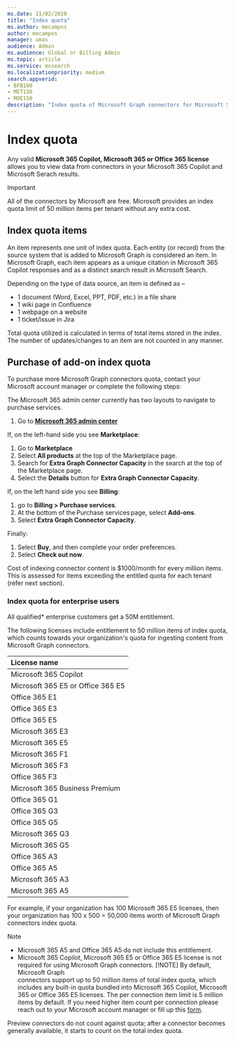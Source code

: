 ```yaml
---
ms.date: 11/02/2020
title: "Index quota"
ms.author: mecampos
author: mecampos
manager: umas
audience: Admin
ms.audience: Global or Billing Admin
ms.topic: article
ms.service: mssearch
ms.localizationpriority: medium
search.appverid:
- BFB160
- MET150
- MOE150
description: "Index quota of Microsoft Graph connectors for Microsoft Search and Microsoft 65 Copilot."
---
```

<!---Previous ms.author: rusamai --->

# Index quota

Any valid **Microsoft 365 Copilot, Microsoft 365 or Office 365 license** allows you to view data from connectors in your Microsoft 365 Copilot and Microsoft Serach results.

>[!IMPORTANT]
>All of the connectors by Microsoft are free. Microsoft provides an index quota limit of 50 million items per tenant without any extra cost.

## Index quota items

An item represents one unit of index quota. Each entity (or record) from the source system that is added to Microsoft Graph is considered an item. In Microsoft Graph, each item appears as a unique citation in Microsoft 365 Copilot responses and as a distinct search result in Microsoft Search. 

Depending on the type of data source, an item is defined as – 
-	1 document (Word, Excel, PPT, PDF, etc.) in a file share
-	1 wiki page in Confluence
-	1 webpage on a website
-	1 ticket/issue in Jira

Total quota utilized is calculated in terms of total items stored in the index. The number of updates/changes to an item are not counted in any manner.

## Purchase of add-on index quota
To purchase more Microsoft Graph connectors quota, contact your Microsoft account manager or complete the following steps:

The Microsoft 365 admin center currently has two layouts to navigate to purchase services.

1. Go to **[Microsoft 365 admin center](https://admin.microsoft.com)**

If, on the left-hand side you see **Marketplace**:
1. Go to **Marketplace**
2. Select **All products** at the top of the Marketplace page.
3. Search for **Extra Graph Connector Capacity** in the search at the top of the Marketplace page.
4. Select the **Details** button for **Extra Graph Connector Capacity**.

If, on the left hand side you see **Billing**:
1. go to **Billing > Purchase services**.
2. At the bottom of the Purchase services page, select **Add-ons**.
3. Select **Extra Graph Connector Capacity**.

Finally:
1. Select **Buy**, and then complete your order preferences.
2. Select **Check out now**.

Cost of indexing connector content is $1000/month for every million items. This is assessed for items exceeding the entitled quota for each tenant (refer next section).

### Index quota for enterprise users

All qualified* enterprise customers get a 50M entitlement. 

The following licenses include entitlement to 50 million items of index quota, which counts towards your organization's quota for ingesting content from Microsoft Graph connectors.

|License name|
|:--- |
|Microsoft 365 Copilot|Microsoft 365 Business Basic|
|Microsoft 365 E5 or Office 365 E5|Microsoft 365 Business Standard|
|Office 365 E1|
|Office 365 E3|
|Office 365 E5|
|Microsoft 365 E3|
|Microsoft 365 E5|
|Microsoft 365 F1|
|Microsoft 365 F3|
|Office 365 F3|
|Microsoft 365 Business Premium|
|Office 365 G1|
|Office 365 G3|
|Office 365 G5|
|Microsoft 365 G3|
|Microsoft 365 G5|
|Office 365 A3|
|Office 365 A5|
|Microsoft 365 A3|
|Microsoft 365 A5|  

For example, if your organization has 100 Microsoft 365 E5 licenses, then your organization has 100 x 500 = 50,000 items worth of Microsoft Graph connectors index quota.

> [!NOTE]
> * Microsoft 365 A5 and Office 365 A5 do not include this entitlement.
> * Microsoft 365 Copilot, Microsoft 365 E5 or Office 365 E5 license is not required for using Microsoft Graph connectors.
> [!NOTE]
> By default, Microsoft Graph connectors support up to 50 million items of total index quota, which includes any built-in quota bundled into Microsoft 365 Copilot, Microsoft 365 or Office 365 E5 licenses. The per connection item limit is 5 million items by default. If you need higher item count per connection please reach out to your Microsoft account manager or fill up this [form](https://aka.ms/GraphConnectorsHigherCapacity).
>
> Preview connectors do not count against quota; after a connector becomes generally available, it starts to count on the total index quota.

